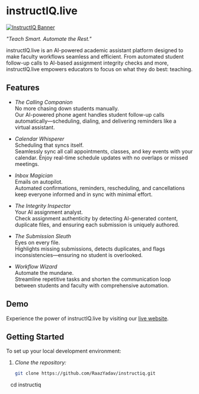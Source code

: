# instructIQ.live

[![InstructIQ Banner](https://via.placeholder.com/1200x300?text=instructIQ.live)](https://instructiq.live)

*"Teach Smart. Automate the Rest."*

instructIQ.live is an AI-powered academic assistant platform designed to make faculty workflows seamless and efficient. From automated student follow-up calls to AI-based assignment integrity checks and more, instructIQ.live empowers educators to focus on what they do best: teaching.

## Features

- *The Calling Companion*  
  No more chasing down students manually.  
  Our AI-powered phone agent handles student follow-up calls automatically—scheduling, dialing, and delivering reminders like a virtual assistant.

- *Calendar Whisperer*  
  Scheduling that syncs itself.  
  Seamlessly sync all call appointments, classes, and key events with your calendar. Enjoy real-time schedule updates with no overlaps or missed meetings.

- *Inbox Magician*  
  Emails on autopilot.  
  Automated confirmations, reminders, rescheduling, and cancellations keep everyone informed and in sync with minimal effort.

- *The Integrity Inspector*  
  Your AI assignment analyst.  
  Check assignment authenticity by detecting AI-generated content, duplicate files, and ensuring each submission is uniquely authored.

- *The Submission Sleuth*  
  Eyes on every file.  
  Highlights missing submissions, detects duplicates, and flags inconsistencies—ensuring no student is overlooked.

- *Workflow Wizard*  
  Automate the mundane.  
  Streamline repetitive tasks and shorten the communication loop between students and faculty with comprehensive automation.

## Demo

Experience the power of instructIQ.live by visiting our [live website](https://instructiq.live).

## Getting Started

To set up your local development environment:

1. *Clone the repository:*

   ```bash
   git clone https://github.com/RaazYadav/instructiq.git
   cd instructiq
